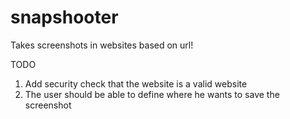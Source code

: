 # snapshooter
Takes screenshots in websites based on url!

TODO

1) Add security check that the website is a valid website
2) The user should be able to define where he wants to save the screenshot
